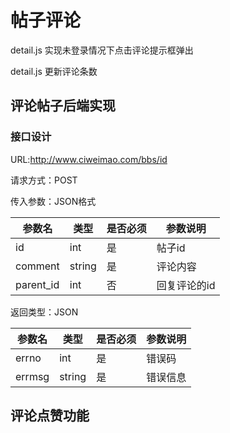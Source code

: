 # 帖子评论

detail.js 实现未登录情况下点击评论提示框弹出

detail.js 更新评论条数

## 评论帖子后端实现

### 接口设计

URL:http://www.ciweimao.com/bbs/id

请求方式：POST

传入参数：JSON格式

| 参数名    | 类型   | 是否必须 | 参数说明     |
| --------- | ------ | -------- | ------------ |
| id        | int    | 是       | 帖子id       |
| comment   | string | 是       | 评论内容     |
| parent_id | int    | 否       | 回复评论的id |

返回类型：JSON

| 参数名 | 类型   | 是否必须 | 参数说明 |
| ------ | ------ | -------- | -------- |
| errno  | int    | 是       | 错误码   |
| errmsg | string | 是       | 错误信息 |



## 评论点赞功能



